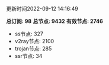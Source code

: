 更新时间2022-09-12 14:16:49

**总订阅: 98**
**总节点: 9432**
**有效节点: 2746**
- ss节点: 327
- v2ray节点: 2100
- trojan节点: 285
- ssr节点: 34
